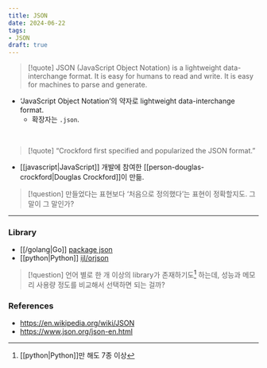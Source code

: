 ```yaml
---
title: JSON
date: 2024-06-22
tags:
- JSON
draft: true
---
```


> [!quote] JSON (JavaScript Object Notation) is a lightweight data-interchange format. It is easy for humans to read and write. It is easy for machines to parse and generate.

- ‘JavaScript Object Notation’의 약자로 lightweight data-interchange format.
    - 확장자는 `.json`.

<BR />

> [!quote] “Crockford first specified and popularized the JSON format.”
- [[javascript|JavaScript]] 개발에 참여한 [[person-douglas-crockford|Douglas Crockford]]이 만듦.

> [!question] 만들었다는 표현보다 ‘처음으로 정의했다’는 표현이 정확할지도. 그 말이 그 말인가?


---
### Library
- [[/golang|Go]] [package json](https://pkg.go.dev/encoding/json)
- [[python|Python]] [ijl/orjson](https://github.com/ijl/orjson)

> [!question] 언어 별로 한 개 이상의 library가 존재하기도[^1] 하는데, 성능과 메모리 사용량 정도를 비교해서 선택하면 되는 걸까?

[^1]: [[python|Python]]만 해도 7종 이상


### References
- https://en.wikipedia.org/wiki/JSON
- https://www.json.org/json-en.html
